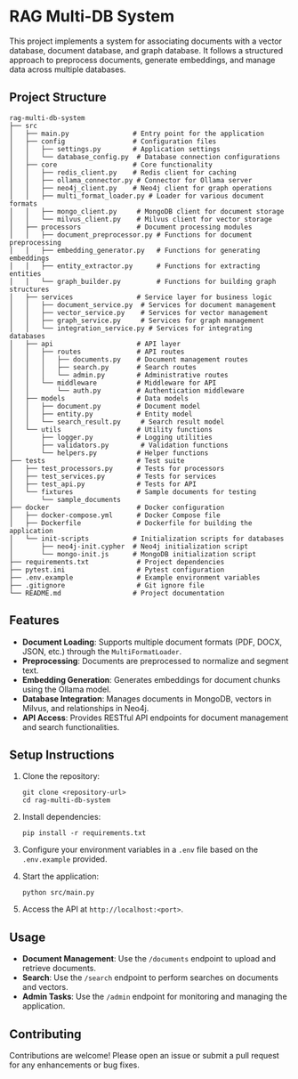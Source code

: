 # RAG Multi-DB System

This project implements a system for associating documents with a vector database, document database, and graph database. It follows a structured approach to preprocess documents, generate embeddings, and manage data across multiple databases.

## Project Structure

```
rag-multi-db-system
├── src
│   ├── main.py                # Entry point for the application
│   ├── config                 # Configuration files
│   │   ├── settings.py        # Application settings
│   │   └── database_config.py  # Database connection configurations
│   ├── core                   # Core functionality
│   │   ├── redis_client.py    # Redis client for caching
│   │   ├── ollama_connector.py # Connector for Ollama server
│   │   ├── neo4j_client.py    # Neo4j client for graph operations
│   │   ├── multi_format_loader.py # Loader for various document formats
│   │   ├── mongo_client.py     # MongoDB client for document storage
│   │   └── milvus_client.py    # Milvus client for vector storage
│   ├── processors              # Document processing modules
│   │   ├── document_preprocessor.py # Functions for document preprocessing
│   │   ├── embedding_generator.py   # Functions for generating embeddings
│   │   ├── entity_extractor.py      # Functions for extracting entities
│   │   └── graph_builder.py         # Functions for building graph structures
│   ├── services                # Service layer for business logic
│   │   ├── document_service.py  # Services for document management
│   │   ├── vector_service.py    # Services for vector management
│   │   ├── graph_service.py     # Services for graph management
│   │   └── integration_service.py # Services for integrating databases
│   ├── api                     # API layer
│   │   ├── routes              # API routes
│   │   │   ├── documents.py    # Document management routes
│   │   │   ├── search.py       # Search routes
│   │   │   └── admin.py        # Administrative routes
│   │   └── middleware          # Middleware for API
│   │       └── auth.py         # Authentication middleware
│   ├── models                  # Data models
│   │   ├── document.py         # Document model
│   │   ├── entity.py           # Entity model
│   │   └── search_result.py     # Search result model
│   └── utils                   # Utility functions
│       ├── logger.py           # Logging utilities
│       ├── validators.py        # Validation functions
│       └── helpers.py          # Helper functions
├── tests                       # Test suite
│   ├── test_processors.py      # Tests for processors
│   ├── test_services.py        # Tests for services
│   ├── test_api.py             # Tests for API
│   └── fixtures                # Sample documents for testing
│       └── sample_documents
├── docker                      # Docker configuration
│   ├── docker-compose.yml      # Docker Compose file
│   ├── Dockerfile              # Dockerfile for building the application
│   └── init-scripts           # Initialization scripts for databases
│       ├── neo4j-init.cypher  # Neo4j initialization script
│       └── mongo-init.js      # MongoDB initialization script
├── requirements.txt            # Project dependencies
├── pytest.ini                  # Pytest configuration
├── .env.example                # Example environment variables
├── .gitignore                  # Git ignore file
└── README.md                  # Project documentation
```

## Features

- **Document Loading**: Supports multiple document formats (PDF, DOCX, JSON, etc.) through the `MultiFormatLoader`.
- **Preprocessing**: Documents are preprocessed to normalize and segment text.
- **Embedding Generation**: Generates embeddings for document chunks using the Ollama model.
- **Database Integration**: Manages documents in MongoDB, vectors in Milvus, and relationships in Neo4j.
- **API Access**: Provides RESTful API endpoints for document management and search functionalities.

## Setup Instructions

1. Clone the repository:
   ```
   git clone <repository-url>
   cd rag-multi-db-system
   ```

2. Install dependencies:
   ```
   pip install -r requirements.txt
   ```

3. Configure your environment variables in a `.env` file based on the `.env.example` provided.

4. Start the application:
   ```
   python src/main.py
   ```

5. Access the API at `http://localhost:<port>`.

## Usage

- **Document Management**: Use the `/documents` endpoint to upload and retrieve documents.
- **Search**: Use the `/search` endpoint to perform searches on documents and vectors.
- **Admin Tasks**: Use the `/admin` endpoint for monitoring and managing the application.

## Contributing

Contributions are welcome! Please open an issue or submit a pull request for any enhancements or bug fixes.